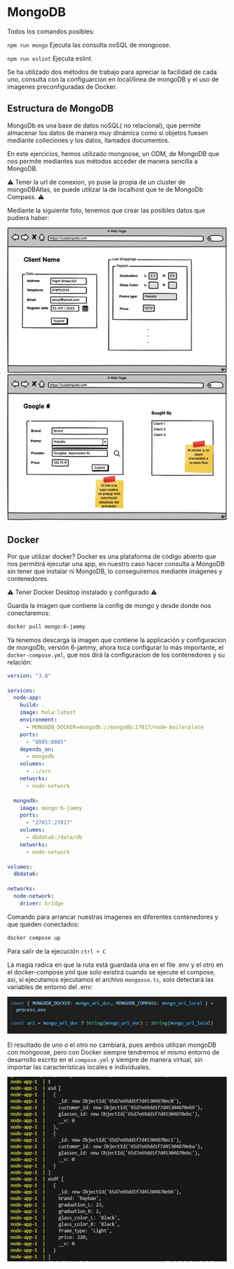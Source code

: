 # MongoDB

Todos los comandos posibles:

`npm run mongo` Ejecuta las consulta noSQL de mongoose.

`npm run eslint` Ejecuta eslint.

Se ha utilizado dos métodos de trabajo para apreciar la facilidad de cada uno, consulta con la configuarcion en local/linea de mongoDB y el uso de imagenes preconfiguradas de Docker.

## Estructura de MongoDB

MongoDb es una base de datos noSQL( no relacional), que permite almacenar los datos de manera muy dinámica como si objetos fuesen mediante colleciones y los datos, llamados documentos.

En este ejercicios, hemos utilizado mongoose, un ODM, de MongoDB que nos permite mediantes sus métodos acceder de manera sencilla a MongoDB.

⚠️ Tener la url de conexion, yo puse la propia de un cluster de mongoDBAtlas, se puede utilizar la de localhost que te de MongoDb Compass. ⚠️

Mediante la siguiente foto, tenemos que crear las posibles datos que pudiera haber:

!['foto'](./capt1.jpg)
!['foto'](./capt0.jpg)

## Docker

Por que utilizar docker? Docker es una plataforma de código abierto que nos permitirá ejecutar una app, en nuestro caso hacer consulta a MongoDB sin tener que instalar ni MongoDB, lo conseguiremos mediante imágenes y contenedores.

⚠️ Tener Docker Desktop instalado y configurado ⚠️

Guarda la imagen que contiene la config de mongo y desde donde nos conectaremos:

```sh
docker pull mongo:6-jammy
```

Ya tenemos descarga la imagen que contiene la applicación y configuracion de mongoDb, versión 6-jammy, ahora toca configurar lo más importante, el `docker-compose.yml`, que nos dirá la configuracion de los contenedores y su relación:

```yml
version: "3.8"

services:
  node-app:
    build: .
    image: hola:latest
    environment:
      - MONGODB_DOCKER=mongodb://mongodb:27017/node-boilerplate
    ports:
      - "8085:8085"
    depends_on:
      - mongodb
    volumes:
      - .:/src
    networks:
      - node-network

  mongodb:
    image: mongo:6-jammy
    ports:
      - "27017:27017"
    volumes:
      - dbdata6:/data/db
    networks:
      - node-network

volumes:
  dbdata6:

networks:
  node-network:
    driver: bridge
```

Comando para arrancar nuestras imagenes en diferentes contenedores y que queden conectados:

```sh
docker compose up
```

Para salir de la ejecución `ctrl + C`

La magia radica en que la ruta está guardada una en el file .env y el otro en el docker-compose.yml que solo existirá cuando se ejecute el compose, asi, si ejecutamos ejecutamos el archivo `mongoose.ts`, solo detectará las variables de entorno del .env:

![foto_env](./capt3.JPG)

El resultado de uno o el otro no cambiará, pues ambos utilizan mongoDB con mongoose, pero con Docker siempre tendremos el mismo entorno de desarrollo escrito en el `compose.yml` y siempre de manera virtual, sin importar las características locales e individuales.

![resultado](./capt2.JPG)
